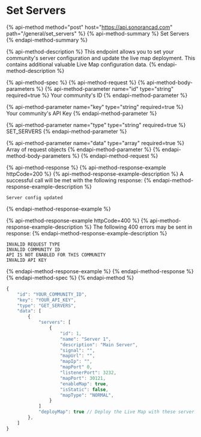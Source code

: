 # Set Servers

{% api-method method="post" host="https://api.sonorancad.com" path="/general/set\_servers" %}
{% api-method-summary %}
Set Servers
{% endapi-method-summary %}

{% api-method-description %}
This endpoint allows you to set your community's server configuration and update the live map deployment. This contains additional valuable Live Map configuration data.
{% endapi-method-description %}

{% api-method-spec %}
{% api-method-request %}
{% api-method-body-parameters %}
{% api-method-parameter name="id" type="string" required=true %}
Your community's ID
{% endapi-method-parameter %}

{% api-method-parameter name="key" type="string" required=true %}
Your community's API Key
{% endapi-method-parameter %}

{% api-method-parameter name="type" type="string" required=true %}
SET\_SERVERS
{% endapi-method-parameter %}

{% api-method-parameter name="data" type="array" required=true %}
Array of request objects
{% endapi-method-parameter %}
{% endapi-method-body-parameters %}
{% endapi-method-request %}

{% api-method-response %}
{% api-method-response-example httpCode=200 %}
{% api-method-response-example-description %}
A successful call will be met with the following response:
{% endapi-method-response-example-description %}

```
Server config updated
```
{% endapi-method-response-example %}

{% api-method-response-example httpCode=400 %}
{% api-method-response-example-description %}
The following 400 errors may be sent in response:
{% endapi-method-response-example-description %}

```http
INVALID REQUEST TYPE
INVALID COMMUNITY ID
API IS NOT ENABLED FOR THIS COMMUNITY
INVALID API KEY
```
{% endapi-method-response-example %}
{% endapi-method-response %}
{% endapi-method-spec %}
{% endapi-method %}

```javascript
{
    "id": "YOUR_COMMUNITY_ID",
    "key": "YOUR_API_KEY",
    "type": "GET_SERVERS",
    "data": [
        {
            "servers": [
                {
                    "id": 1,
                    "name": "Server 1",
                    "description": "Main Server",
                    "signal": "",
                    "mapUrl": "",
                    "mapIp": "",
                    "mapPort" 0,
                    "listenerPort": 3232,
                    "mapPort": 30121,
                    "enableMap": true,
                    "isStatic": false,
                    "mapType": "NORMAL",
                }
            ]
            "deployMap": true // Deploy the Live Map with these server changes
        },
    ]
}
```

